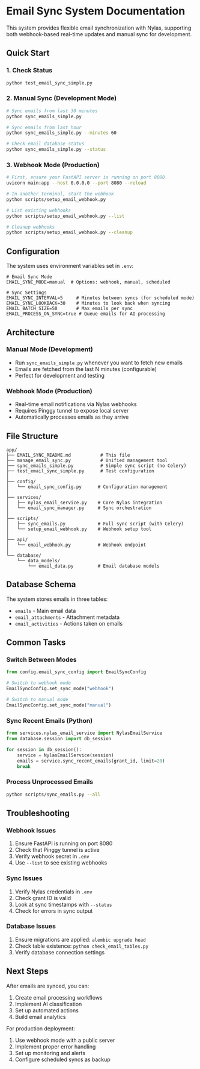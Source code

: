 # Email Sync System Documentation

This system provides flexible email synchronization with Nylas, supporting both webhook-based real-time updates and manual sync for development.

## Quick Start

### 1. Check Status
```bash
python test_email_sync_simple.py
```

### 2. Manual Sync (Development Mode)
```bash
# Sync emails from last 30 minutes
python sync_emails_simple.py

# Sync emails from last hour
python sync_emails_simple.py --minutes 60

# Check email database status
python sync_emails_simple.py --status
```

### 3. Webhook Mode (Production)
```bash
# First, ensure your FastAPI server is running on port 8080
uvicorn main:app --host 0.0.0.0 --port 8080 --reload

# In another terminal, start the webhook
python scripts/setup_email_webhook.py

# List existing webhooks
python scripts/setup_email_webhook.py --list

# Cleanup webhooks
python scripts/setup_email_webhook.py --cleanup
```

## Configuration

The system uses environment variables set in `.env`:

```env
# Email Sync Mode
EMAIL_SYNC_MODE=manual  # Options: webhook, manual, scheduled

# Sync Settings
EMAIL_SYNC_INTERVAL=5     # Minutes between syncs (for scheduled mode)
EMAIL_SYNC_LOOKBACK=30    # Minutes to look back when syncing
EMAIL_BATCH_SIZE=50       # Max emails per sync
EMAIL_PROCESS_ON_SYNC=true # Queue emails for AI processing
```

## Architecture

### Manual Mode (Development)
- Run `sync_emails_simple.py` whenever you want to fetch new emails
- Emails are fetched from the last N minutes (configurable)
- Perfect for development and testing

### Webhook Mode (Production)
- Real-time email notifications via Nylas webhooks
- Requires Pinggy tunnel to expose local server
- Automatically processes emails as they arrive

## File Structure

```
app/
├── EMAIL_SYNC_README.md           # This file
├── manage_email_sync.py           # Unified management tool
├── sync_emails_simple.py          # Simple sync script (no Celery)
├── test_email_sync_simple.py      # Test configuration
│
├── config/
│   └── email_sync_config.py      # Configuration management
│
├── services/
│   ├── nylas_email_service.py    # Core Nylas integration
│   └── email_sync_manager.py     # Sync orchestration
│
├── scripts/
│   ├── sync_emails.py            # Full sync script (with Celery)
│   └── setup_email_webhook.py    # Webhook setup tool
│
├── api/
│   └── email_webhook.py          # Webhook endpoint
│
└── database/
    └── data_models/
        └── email_data.py         # Email database models
```

## Database Schema

The system stores emails in three tables:
- `emails` - Main email data
- `email_attachments` - Attachment metadata
- `email_activities` - Actions taken on emails

## Common Tasks

### Switch Between Modes
```python
from config.email_sync_config import EmailSyncConfig

# Switch to webhook mode
EmailSyncConfig.set_sync_mode("webhook")

# Switch to manual mode
EmailSyncConfig.set_sync_mode("manual")
```

### Sync Recent Emails (Python)
```python
from services.nylas_email_service import NylasEmailService
from database.session import db_session

for session in db_session():
    service = NylasEmailService(session)
    emails = service.sync_recent_emails(grant_id, limit=20)
    break
```

### Process Unprocessed Emails
```bash
python scripts/sync_emails.py --all
```

## Troubleshooting

### Webhook Issues
1. Ensure FastAPI is running on port 8080
2. Check that Pinggy tunnel is active
3. Verify webhook secret in `.env`
4. Use `--list` to see existing webhooks

### Sync Issues
1. Verify Nylas credentials in `.env`
2. Check grant ID is valid
3. Look at sync timestamps with `--status`
4. Check for errors in sync output

### Database Issues
1. Ensure migrations are applied: `alembic upgrade head`
2. Check table existence: `python check_email_tables.py`
3. Verify database connection settings

## Next Steps

After emails are synced, you can:
1. Create email processing workflows
2. Implement AI classification
3. Set up automated actions
4. Build email analytics

For production deployment:
1. Use webhook mode with a public server
2. Implement proper error handling
3. Set up monitoring and alerts
4. Configure scheduled syncs as backup